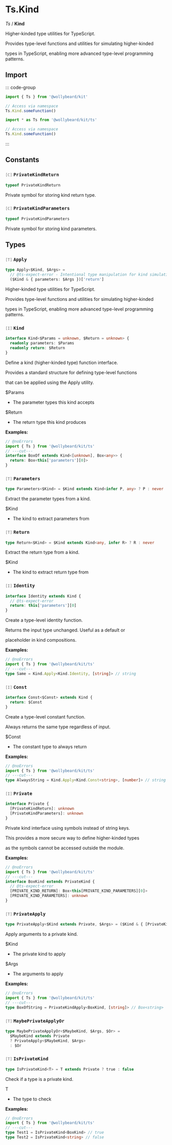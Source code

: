# Ts.Kind

_Ts_ / **Kind**

Higher-kinded type utilities for TypeScript.

Provides type-level functions and utilities for simulating higher-kinded

types in TypeScript, enabling more advanced type-level programming patterns.

## Import

::: code-group

```typescript [Namespace]
import { Ts } from '@wollybeard/kit'

// Access via namespace
Ts.Kind.someFunction()
```

```typescript [Barrel]
import * as Ts from '@wollybeard/kit/ts'

// Access via namespace
Ts.Kind.someFunction()
```

:::

## Constants

### <span style="opacity: 0.6; font-weight: normal; font-size: 0.85em;">`[C]`</span> `PrivateKindReturn`

```typescript
typeof PrivateKindReturn
```

<SourceLink href="https://github.com/jasonkuhrt/kit/blob/main/./src/utils/ts/kind.ts#L114" />

Private symbol for storing kind return type.

### <span style="opacity: 0.6; font-weight: normal; font-size: 0.85em;">`[C]`</span> `PrivateKindParameters`

```typescript
typeof PrivateKindParameters
```

<SourceLink href="https://github.com/jasonkuhrt/kit/blob/main/./src/utils/ts/kind.ts#L120" />

Private symbol for storing kind parameters.

## Types

### <span style="opacity: 0.6; font-weight: normal; font-size: 0.85em;">`[T]`</span> `Apply`

```typescript
type Apply<$Kind, $Args> =
  // @ts-expect-error - Intentional type manipulation for kind simulation
  ($Kind & { parameters: $Args })['return']
```

<SourceLink href="https://github.com/jasonkuhrt/kit/blob/main/./src/utils/ts/kind.ts#L32" />

Higher-kinded type utilities for TypeScript.

Provides type-level functions and utilities for simulating higher-kinded

types in TypeScript, enabling more advanced type-level programming patterns.

### <span style="opacity: 0.6; font-weight: normal; font-size: 0.85em;">`[I]`</span> `Kind`

```typescript
interface Kind<$Params = unknown, $Return = unknown> {
  readonly parameters: $Params
  readonly return: $Return
}
```

<SourceLink href="https://github.com/jasonkuhrt/kit/blob/main/./src/utils/ts/kind.ts#L52" />

Define a kind (higher-kinded type) function interface.

Provides a standard structure for defining type-level functions

that can be applied using the Apply utility.

$Params

- The parameter types this kind accepts

$Return

- The return type this kind produces

**Examples:**

```typescript twoslash
// @noErrors
import { Ts } from '@wollybeard/kit/ts'
// ---cut---
interface BoxOf extends Kind<[unknown], Box<any>> {
  return: Box<this['parameters'][0]>
}
```

### <span style="opacity: 0.6; font-weight: normal; font-size: 0.85em;">`[T]`</span> `Parameters`

```typescript
type Parameters<$Kind> = $Kind extends Kind<infer P, any> ? P : never
```

<SourceLink href="https://github.com/jasonkuhrt/kit/blob/main/./src/utils/ts/kind.ts#L62" />

Extract the parameter types from a kind.

$Kind

- The kind to extract parameters from

### <span style="opacity: 0.6; font-weight: normal; font-size: 0.85em;">`[T]`</span> `Return`

```typescript
type Return<$Kind> = $Kind extends Kind<any, infer R> ? R : never
```

<SourceLink href="https://github.com/jasonkuhrt/kit/blob/main/./src/utils/ts/kind.ts#L69" />

Extract the return type from a kind.

$Kind

- The kind to extract return type from

### <span style="opacity: 0.6; font-weight: normal; font-size: 0.85em;">`[I]`</span> `Identity`

```typescript
interface Identity extends Kind {
  // @ts-expect-error
  return: this['parameters'][0]
}
```

<SourceLink href="https://github.com/jasonkuhrt/kit/blob/main/./src/utils/ts/kind.ts#L82" />

Create a type-level identity function.

Returns the input type unchanged. Useful as a default or

placeholder in kind compositions.

**Examples:**

```typescript twoslash
// @noErrors
import { Ts } from '@wollybeard/kit/ts'
// ---cut---
type Same = Kind.Apply<Kind.Identity, [string]> // string
```

### <span style="opacity: 0.6; font-weight: normal; font-size: 0.85em;">`[I]`</span> `Const`

```typescript
interface Const<$Const> extends Kind {
  return: $Const
}
```

<SourceLink href="https://github.com/jasonkuhrt/kit/blob/main/./src/utils/ts/kind.ts#L99" />

Create a type-level constant function.

Always returns the same type regardless of input.

$Const

- The constant type to always return

**Examples:**

```typescript twoslash
// @noErrors
import { Ts } from '@wollybeard/kit/ts'
// ---cut---
type AlwaysString = Kind.Apply<Kind.Const<string>, [number]> // string
```

### <span style="opacity: 0.6; font-weight: normal; font-size: 0.85em;">`[I]`</span> `Private`

```typescript
interface Private {
  [PrivateKindReturn]: unknown
  [PrivateKindParameters]: unknown
}
```

<SourceLink href="https://github.com/jasonkuhrt/kit/blob/main/./src/utils/ts/kind.ts#L138" />

Private kind interface using symbols instead of string keys.

This provides a more secure way to define higher-kinded types

as the symbols cannot be accessed outside the module.

**Examples:**

```typescript twoslash
// @noErrors
import { Ts } from '@wollybeard/kit/ts'
// ---cut---
interface BoxKind extends PrivateKind {
  // @ts-expect-error
  [PRIVATE_KIND_RETURN]: Box<this[PRIVATE_KIND_PARAMETERS][0]>
  [PRIVATE_KIND_PARAMETERS]: unknown
}
```

### <span style="opacity: 0.6; font-weight: normal; font-size: 0.85em;">`[T]`</span> `PrivateApply`

```typescript
type PrivateApply<$Kind extends Private, $Args> = ($Kind & { [PrivateKindParameters]: $Args })[PrivateKindReturn]
```

<SourceLink href="https://github.com/jasonkuhrt/kit/blob/main/./src/utils/ts/kind.ts#L154" />

Apply arguments to a private kind.

$Kind

- The private kind to apply

$Args

- The arguments to apply

**Examples:**

```typescript twoslash
// @noErrors
import { Ts } from '@wollybeard/kit/ts'
// ---cut---
type BoxOfString = PrivateKindApply<BoxKind, [string]> // Box<string>
```

### <span style="opacity: 0.6; font-weight: normal; font-size: 0.85em;">`[T]`</span> `MaybePrivateApplyOr`

```typescript
type MaybePrivateApplyOr<$MaybeKind, $Args, $Or> =
  $MaybeKind extends Private
  ? PrivateApply<$MaybeKind, $Args>
  : $Or
```

<SourceLink href="https://github.com/jasonkuhrt/kit/blob/main/./src/utils/ts/kind.ts#L157" />

### <span style="opacity: 0.6; font-weight: normal; font-size: 0.85em;">`[T]`</span> `IsPrivateKind`

```typescript
type IsPrivateKind<T> = T extends Private ? true : false
```

<SourceLink href="https://github.com/jasonkuhrt/kit/blob/main/./src/utils/ts/kind.ts#L173" />

Check if a type is a private kind.

T

- The type to check

**Examples:**

```typescript twoslash
// @noErrors
import { Ts } from '@wollybeard/kit/ts'
// ---cut---
type Test1 = IsPrivateKind<BoxKind> // true
type Test2 = IsPrivateKind<string> // false
```
